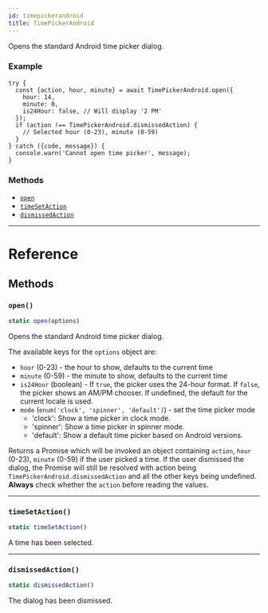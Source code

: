 ```yaml
---
id: timepickerandroid
title: TimePickerAndroid
---
```


Opens the standard Android time picker dialog.

### Example

```
try {
  const {action, hour, minute} = await TimePickerAndroid.open({
    hour: 14,
    minute: 0,
    is24Hour: false, // Will display '2 PM'
  });
  if (action !== TimePickerAndroid.dismissedAction) {
    // Selected hour (0-23), minute (0-59)
  }
} catch ({code, message}) {
  console.warn('Cannot open time picker', message);
}
```


### Methods

- [`open`](timepickerandroid.md#open)
- [`timeSetAction`](timepickerandroid.md#timesetaction)
- [`dismissedAction`](timepickerandroid.md#dismissedaction)




---

# Reference

## Methods

### `open()`

```javascript
static open(options)
```


Opens the standard Android time picker dialog.

The available keys for the `options` object are:
  * `hour` (0-23) - the hour to show, defaults to the current time
  * `minute` (0-59) - the minute to show, defaults to the current time
  * `is24Hour` (boolean) - If `true`, the picker uses the 24-hour format. If `false`,
    the picker shows an AM/PM chooser. If undefined, the default for the current locale
    is used.
  * `mode` (`enum('clock', 'spinner', 'default')`) - set the time picker mode
    - 'clock': Show a time picker in clock mode.
    - 'spinner': Show a time picker in spinner mode.
    - 'default': Show a default time picker based on Android versions.

Returns a Promise which will be invoked an object containing `action`, `hour` (0-23),
`minute` (0-59) if the user picked a time. If the user dismissed the dialog, the Promise will
still be resolved with action being `TimePickerAndroid.dismissedAction` and all the other keys
being undefined. **Always** check whether the `action` before reading the values.




---

### `timeSetAction()`

```javascript
static timeSetAction()
```


A time has been selected.




---

### `dismissedAction()`

```javascript
static dismissedAction()
```


The dialog has been dismissed.




